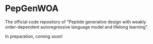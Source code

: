 # PepGenWOA

The official code repository of "Peptide generative design with weakly order-dependent autoregressive language model and lifelong learning".

In preparation, coming soon!
